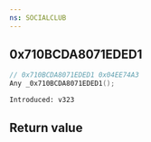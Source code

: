 ```yaml
---
ns: SOCIALCLUB
---
```

## 0x710BCDA8071EDED1

```c
// 0x710BCDA8071EDED1 0x04EE74A3
Any _0x710BCDA8071EDED1();
```

```
Introduced: v323
```


## Return value
